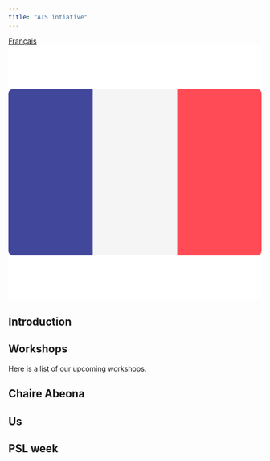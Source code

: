 ```yaml
---
title: "AIS intiative"
---
```

[Français](../index.md) ![fr][fr]

## Introduction

## Workshops
Here is a [list](workshops.md) of our upcoming workshops.

## Chaire Abeona

## Us

## PSL week


[fr]: ../assets/france.png "France"

